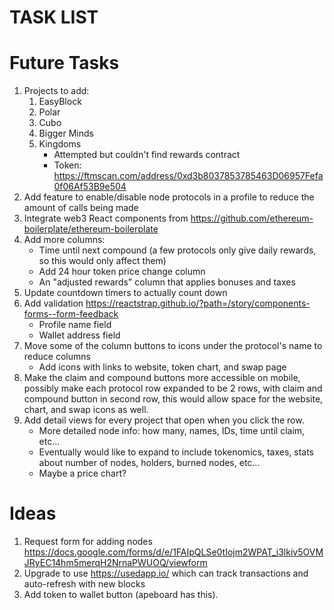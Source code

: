 # TASK LIST

# Future Tasks
1. Projects to add:
    1. EasyBlock
    2. Polar
    3. Cubo
    4. Bigger Minds
    5. Kingdoms
        - Attempted but couldn't find rewards contract
        - Token: https://ftmscan.com/address/0xd3b8037853785463D06957Fefa0f06Af53B9e504
2. Add feature to enable/disable node protocols in a profile to reduce the amount of calls being made
3. Integrate web3 React components from https://github.com/ethereum-boilerplate/ethereum-boilerplate
3. Add more columns:
    - Time until next compound (a few protocols only give daily rewards, so this would only affect them)
    - Add 24 hour token price change column
    - An "adjusted rewards" column that applies bonuses and taxes
4. Update countdown timers to actually count down
5. Add validation https://reactstrap.github.io/?path=/story/components-forms--form-feedback
    - Profile name field
    - Wallet address field
6. Move some of the column buttons to icons under the protocol's name to reduce columns
    - Add icons with links to website, token chart, and swap page
7. Make the claim and compound buttons more accessible on mobile, possibly make each protocol row expanded to be 2 rows, with claim and compound button in second row, this would allow space for the website, chart, and swap icons as well.
8. Add detail views for every project that open when you click the row.
    - More detailed node info: how many, names, IDs, time until claim, etc...
    - Eventually would like to expand to include tokenomics, taxes, stats about number of nodes, holders, burned nodes, etc...
    - Maybe a price chart?

# Ideas
1. Request form for adding nodes https://docs.google.com/forms/d/e/1FAIpQLSe0tIojm2WPAT_i3lkiv5OVMJRyEC14hm5merqH2NrnaPWUOQ/viewform
1. Upgrade to use https://usedapp.io/ which can track transactions and auto-refresh with new blocks
1. Add token to wallet button (apeboard has this).
